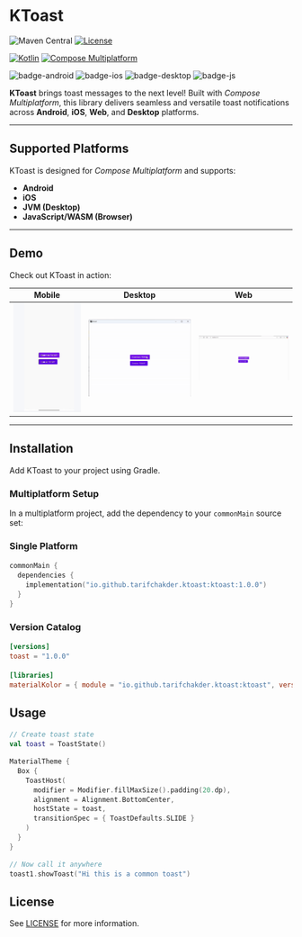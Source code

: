 # KToast

![Maven Central](https://img.shields.io/maven-central/v/io.github.tarifchakder.materializekmp/material-theme)
[![License](https://img.shields.io/github/license/tarifchakder/MaterializeKMP)](https://opensource.org/license/mit/)

[![Kotlin](https://img.shields.io/badge/Kotlin-2.1.10-blue.svg?logo=kotlin)](https://kotlinlang.org)
[![Compose Multiplatform](https://img.shields.io/badge/Compose%20Multiplatform-1.6.1-blue)](https://github.com/JetBrains/compose-multiplatform)

![badge-android](https://img.shields.io/badge/Platform-Android-6EDB8D.svg?style=flat)
![badge-ios](https://img.shields.io/badge/Platform-iOS-CDCDCD.svg?style=flat)
![badge-desktop](https://img.shields.io/badge/Platform-Desktop-DB413D.svg?style=flat)
![badge-js](https://img.shields.io/badge/Platform-JS%2FWASM-FDD835.svg?style=flat)

**KToast** brings toast messages to the next level! Built with *Compose Multiplatform*, this library delivers seamless and versatile toast notifications across **Android**, **iOS**, **Web**, and **Desktop** platforms.

---

## Supported Platforms

KToast is designed for *Compose Multiplatform* and supports:

- **Android**
- **iOS**
- **JVM (Desktop)**
- **JavaScript/WASM (Browser)**

---

## Demo

Check out KToast in action:

| Mobile                          | Desktop                          | Web                          |
|:-------------------------------:|:--------------------------------:|:----------------------------:|
| ![Mobile](screenshot/mobile.gif) | ![Desktop](screenshot/desktop.gif) | ![Web](screenshot/web.gif) |

---

## Installation

Add KToast to your project using Gradle.

### Multiplatform Setup

In a multiplatform project, add the dependency to your `commonMain` source set:

### Single Platform

```kotlin
commonMain {
  dependencies {
    implementation("io.github.tarifchakder.ktoast:ktoast:1.0.0")
  }
}
```
### Version Catalog

```toml
[versions]
toast = "1.0.0"

[libraries]
materialKolor = { module = "io.github.tarifchakder.ktoast:ktoast", version.ref = "toast" }
```

## Usage

```Kotlin
// Create toast state
val toast = ToastState()
```
```kotlin
MaterialTheme {
  Box {
    ToastHost(
      modifier = Modifier.fillMaxSize().padding(20.dp),
      alignment = Alignment.BottomCenter,
      hostState = toast,
      transitionSpec = { ToastDefaults.SLIDE }
    )
  }
}
```

```Kotlin
// Now call it anywhere
toast1.showToast("Hi this is a common toast")
```

## License
See [LICENSE](LICENSE) for more information.



